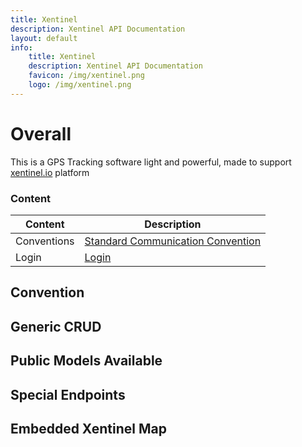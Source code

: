 ```yaml
---
title: Xentinel
description: Xentinel API Documentation
layout: default
info:
    title: Xentinel
    description: Xentinel API Documentation
    favicon: /img/xentinel.png
    logo: /img/xentinel.png
---
```


# Overall
This is a GPS Tracking software light and powerful, made to support [xentinel.io](https://xentinel.io) platform

### Content


| Content | Description | 
|---|---|
| Conventions | [Standard Communication Convention](conventions) |
| Login       | [Login](login) |

## Convention


## Generic CRUD

## Public Models Available

## Special Endpoints

## Embedded Xentinel Map
